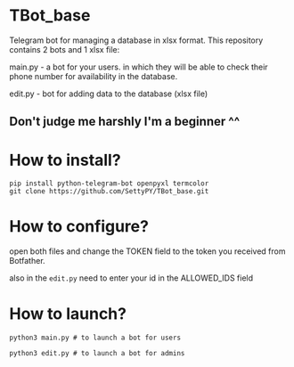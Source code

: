 # TBot_base
Telegram bot for managing a database in xlsx format.
This repository contains 2 bots and 1 xlsx file:

main.py - a bot for your users. in which they will be able to check their phone number for availability in the database.

edit.py - bot for adding data to the database (xlsx file)

## Don't judge me harshly I'm a beginner ^^

# **How to install?**

 ``` 
 pip install python-telegram-bot openpyxl termcolor
 git clone https://github.com/SettyPY/TBot_base.git
 ```
# **How to configure?**
open both files and change the TOKEN field to the token you received from Botfather.

also in the `edit.py` need to enter your id in the ALLOWED_IDS field

# **How to launch?**
```
python3 main.py # to launch a bot for users

python3 edit.py # to launch a bot for admins
```
